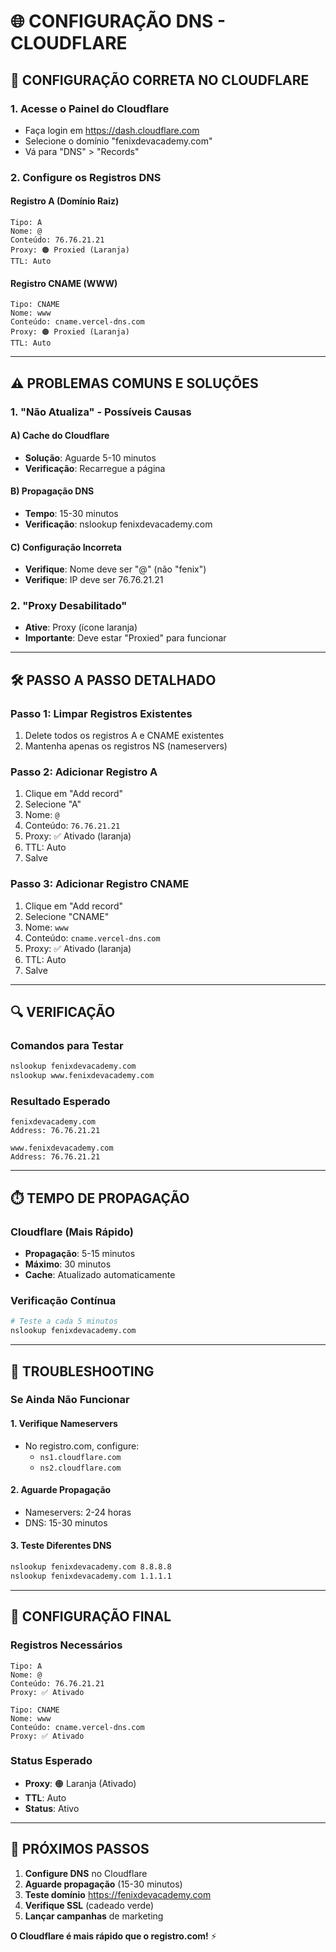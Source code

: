 # 🌐 CONFIGURAÇÃO DNS - CLOUDFLARE

## 🔧 **CONFIGURAÇÃO CORRETA NO CLOUDFLARE**

### **1. Acesse o Painel do Cloudflare**
- Faça login em https://dash.cloudflare.com
- Selecione o domínio "fenixdevacademy.com"
- Vá para "DNS" > "Records"

### **2. Configure os Registros DNS**

#### **Registro A (Domínio Raiz)**
```
Tipo: A
Nome: @
Conteúdo: 76.76.21.21
Proxy: 🟠 Proxied (Laranja)
TTL: Auto
```

#### **Registro CNAME (WWW)**
```
Tipo: CNAME
Nome: www
Conteúdo: cname.vercel-dns.com
Proxy: 🟠 Proxied (Laranja)
TTL: Auto
```

---

## ⚠️ **PROBLEMAS COMUNS E SOLUÇÕES**

### **1. "Não Atualiza" - Possíveis Causas**

#### **A) Cache do Cloudflare**
- **Solução**: Aguarde 5-10 minutos
- **Verificação**: Recarregue a página

#### **B) Propagação DNS**
- **Tempo**: 15-30 minutos
- **Verificação**: nslookup fenixdevacademy.com

#### **C) Configuração Incorreta**
- **Verifique**: Nome deve ser "@" (não "fenix")
- **Verifique**: IP deve ser 76.76.21.21

### **2. "Proxy Desabilitado"**
- **Ative**: Proxy (ícone laranja)
- **Importante**: Deve estar "Proxied" para funcionar

---

## 🛠️ **PASSO A PASSO DETALHADO**

### **Passo 1: Limpar Registros Existentes**
1. Delete todos os registros A e CNAME existentes
2. Mantenha apenas os registros NS (nameservers)

### **Passo 2: Adicionar Registro A**
1. Clique em "Add record"
2. Selecione "A"
3. Nome: `@`
4. Conteúdo: `76.76.21.21`
5. Proxy: ✅ Ativado (laranja)
6. TTL: Auto
7. Salve

### **Passo 3: Adicionar Registro CNAME**
1. Clique em "Add record"
2. Selecione "CNAME"
3. Nome: `www`
4. Conteúdo: `cname.vercel-dns.com`
5. Proxy: ✅ Ativado (laranja)
6. TTL: Auto
7. Salve

---

## 🔍 **VERIFICAÇÃO**

### **Comandos para Testar**
```bash
nslookup fenixdevacademy.com
nslookup www.fenixdevacademy.com
```

### **Resultado Esperado**
```
fenixdevacademy.com
Address: 76.76.21.21

www.fenixdevacademy.com
Address: 76.76.21.21
```

---

## ⏱️ **TEMPO DE PROPAGAÇÃO**

### **Cloudflare (Mais Rápido)**
- **Propagação**: 5-15 minutos
- **Máximo**: 30 minutos
- **Cache**: Atualizado automaticamente

### **Verificação Contínua**
```bash
# Teste a cada 5 minutos
nslookup fenixdevacademy.com
```

---

## 🚨 **TROUBLESHOOTING**

### **Se Ainda Não Funcionar**

#### **1. Verifique Nameservers**
- No registro.com, configure:
  - `ns1.cloudflare.com`
  - `ns2.cloudflare.com`

#### **2. Aguarde Propagação**
- Nameservers: 2-24 horas
- DNS: 15-30 minutos

#### **3. Teste Diferentes DNS**
```bash
nslookup fenixdevacademy.com 8.8.8.8
nslookup fenixdevacademy.com 1.1.1.1
```

---

## 🎯 **CONFIGURAÇÃO FINAL**

### **Registros Necessários**
```
Tipo: A
Nome: @
Conteúdo: 76.76.21.21
Proxy: ✅ Ativado

Tipo: CNAME
Nome: www
Conteúdo: cname.vercel-dns.com
Proxy: ✅ Ativado
```

### **Status Esperado**
- **Proxy**: 🟠 Laranja (Ativado)
- **TTL**: Auto
- **Status**: Ativo

---

## 🚀 **PRÓXIMOS PASSOS**

1. **Configure DNS** no Cloudflare
2. **Aguarde propagação** (15-30 minutos)
3. **Teste domínio** https://fenixdevacademy.com
4. **Verifique SSL** (cadeado verde)
5. **Lançar campanhas** de marketing

**O Cloudflare é mais rápido que o registro.com!** ⚡
